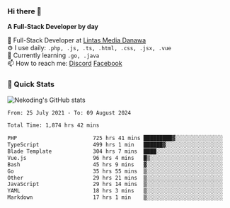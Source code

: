 ### Hi there 👋

**A Full-Stack Developer by day**

🔭 Full-Stack Developer at [Lintas Media Danawa](https://www.lintasmediadanawa.com/)  
⚙️ I use daily: `.php, .js, .ts, .html, .css, .jsx, .vue`  
🌱 Currently learning `.go, .java`  
📫 How to reach me: [Discord](https://discordapp.com/users/984448732999327766)  [Facebook](https://fb.me/tyvandi)  

### 🚀 Quick Stats  

![Nekoding's GitHub stats](https://github-readme-stats.vercel.app/api?username=nekoding&show_icons=true)

<!--START_SECTION:waka-->

```txt
From: 25 July 2021 - To: 09 August 2024

Total Time: 1,874 hrs 42 mins

PHP                        725 hrs 41 mins █████████▓░░░░░░░░░░░░░░░   38.11 %
TypeScript                 499 hrs 1 min   ██████▓░░░░░░░░░░░░░░░░░░   26.21 %
Blade Template             304 hrs 7 mins  ████░░░░░░░░░░░░░░░░░░░░░   15.97 %
Vue.js                     96 hrs 4 mins   █▒░░░░░░░░░░░░░░░░░░░░░░░   05.05 %
Bash                       45 hrs 9 mins   ▓░░░░░░░░░░░░░░░░░░░░░░░░   02.37 %
Go                         35 hrs 55 mins  ▒░░░░░░░░░░░░░░░░░░░░░░░░   01.89 %
Other                      29 hrs 21 mins  ▒░░░░░░░░░░░░░░░░░░░░░░░░   01.54 %
JavaScript                 29 hrs 14 mins  ▒░░░░░░░░░░░░░░░░░░░░░░░░   01.54 %
YAML                       18 hrs 3 mins   ▒░░░░░░░░░░░░░░░░░░░░░░░░   00.95 %
Markdown                   17 hrs 1 min    ▒░░░░░░░░░░░░░░░░░░░░░░░░   00.89 %
```

<!--END_SECTION:waka-->

<!--
**nekoding/nekoding** is a ✨ _special_ ✨ repository because its `README.md` (this file) appears on your GitHub profile.

Here are some ideas to get you started:

- 🔭 I’m currently working on ...
- 🌱 I’m currently learning ...
- 👯 I’m looking to collaborate on ...
- 🤔 I’m looking for help with ...
- 💬 Ask me about ...
- 📫 How to reach me: ...
- 😄 Pronouns: ...
- ⚡ Fun fact: ...
-->
